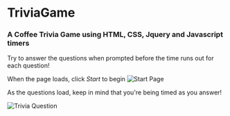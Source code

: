 # TriviaGame

### A Coffee Trivia Game using HTML, CSS, Jquery and Javascript timers

Try to answer the questions when prompted before the time runs out for each question!

When the page loads, click *Start* to begin
![Start Page](images/triviaStart.jpg)

As the questions load, keep in mind that you're being timed as you answer!

![Trivia Question](images/triviaQuestion.jpg)
